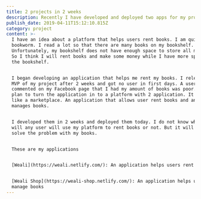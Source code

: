 ```yaml
---
title: 2 projects in 2 weeks
description: Recently I have developed and deployed two apps for my project.
publish_date: 2019-04-11T15:12:10.815Z
category: project
content: >-
  I have an idea about a platform that helps users rent books. I am quite a
  bookworm. I read a lot so that there are many books on my bookshelf.
  Unfortunately, my bookshelf does not have enough space to store all my books.
  So I think I will rent books and make some money while I have more space on
  the bookshelf.


  I began developing an application that helps me rent my books. I released an
  MVP of my project after 2 weeks and got no user in first days. A user
  commented on my Facebook page that I had my amount of books was poor. So I
  plan to turn the application in to a platform with 2 application. It works
  like a marketplace. An application that allows user rent books and another
  manages books. 


  I developed them in 2 weeks and deployed them today. I do not know whether it
  will any user will use my platform to rent books or not. But it will help me
  solve the problem with my books.


  These are my applications


  [Weali](https://weali.netlify.com/): An application helps users rent books


  [Weali Shop](https://weali-shop.netlify.com/): An application helps users
  manage books
---
```


